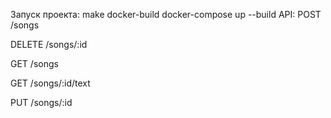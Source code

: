 Запуск проекта: make docker-build docker-compose up --build
API:
POST /songs

DELETE /songs/:id

GET /songs

GET /songs/:id/text

PUT /songs/:id
